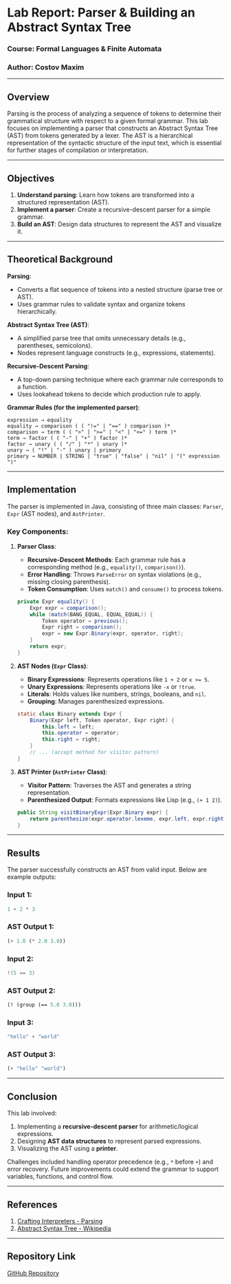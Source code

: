 # Lab Report: Parser & Building an Abstract Syntax Tree

### Course: Formal Languages & Finite Automata
### Author: Costov Maxim

---

## Overview
Parsing is the process of analyzing a sequence of tokens to determine their grammatical structure with respect to a given formal grammar. This lab focuses on implementing a parser that constructs an Abstract Syntax Tree (AST) from tokens generated by a lexer. The AST is a hierarchical representation of the syntactic structure of the input text, which is essential for further stages of compilation or interpretation.

---

## Objectives
1. **Understand parsing**: Learn how tokens are transformed into a structured representation (AST).
2. **Implement a parser**: Create a recursive-descent parser for a simple grammar.
3. **Build an AST**: Design data structures to represent the AST and visualize it.

---

## Theoretical Background
**Parsing**:
- Converts a flat sequence of tokens into a nested structure (parse tree or AST).
- Uses grammar rules to validate syntax and organize tokens hierarchically.

**Abstract Syntax Tree (AST)**:
- A simplified parse tree that omits unnecessary details (e.g., parentheses, semicolons).
- Nodes represent language constructs (e.g., expressions, statements).

**Recursive-Descent Parsing**:
- A top-down parsing technique where each grammar rule corresponds to a function.
- Uses lookahead tokens to decide which production rule to apply.

**Grammar Rules (for the implemented parser)**:
```
expression → equality  
equality → comparison ( ( "!=" | "==" ) comparison )*  
comparison → term ( ( ">" | ">=" | "<" | "<=" ) term )*  
term → factor ( ( "-" | "+" ) factor )*  
factor → unary ( ( "/" | "*" ) unary )*  
unary → ( "!" | "-" ) unary | primary  
primary → NUMBER | STRING | "true" | "false" | "nil" | "(" expression ")"
```

---

## Implementation
The parser is implemented in Java, consisting of three main classes: `Parser`, `Expr` (AST nodes), and `AstPrinter`.

### Key Components:
1. **Parser Class**:
    - **Recursive-Descent Methods**: Each grammar rule has a corresponding method (e.g., `equality()`, `comparison()`).
    - **Error Handling**: Throws `ParseError` on syntax violations (e.g., missing closing parenthesis).
    - **Token Consumption**: Uses `match()` and `consume()` to process tokens.

   ```java
   private Expr equality() {
       Expr expr = comparison();
       while (match(BANG_EQUAL, EQUAL_EQUAL)) {
           Token operator = previous();
           Expr right = comparison();
           expr = new Expr.Binary(expr, operator, right);
       }
       return expr;
   }
   ```

2. **AST Nodes (`Expr` Class)**:
    - **Binary Expressions**: Represents operations like `1 + 2` or `x >= 5`.
    - **Unary Expressions**: Represents operations like `-x` or `!true`.
    - **Literals**: Holds values like numbers, strings, booleans, and `nil`.
    - **Grouping**: Manages parenthesized expressions.

   ```java
   static class Binary extends Expr {
       Binary(Expr left, Token operator, Expr right) {
           this.left = left;
           this.operator = operator;
           this.right = right;
       }
       // ... (accept method for visitor pattern)
   }
   ```

3. **AST Printer (`AstPrinter` Class)**:
    - **Visitor Pattern**: Traverses the AST and generates a string representation.
    - **Parenthesized Output**: Formats expressions like Lisp (e.g., `(+ 1 2)`).

   ```java
   public String visitBinaryExpr(Expr.Binary expr) {
       return parenthesize(expr.operator.lexeme, expr.left, expr.right);
   }
   ```

---

## Results
The parser successfully constructs an AST from valid input. Below are example outputs:

### Input 1:
```java
1 + 2 * 3
```  
### AST Output 1:
```lisp
(+ 1.0 (* 2.0 3.0))
```  

### Input 2:
```java
!(5 == 3)
```  
### AST Output 2:
```lisp
(! (group (== 5.0 3.0)))
```  

### Input 3:
```java
"hello" + "world"
```  
### AST Output 3:
```lisp
(+ "hello" "world")
```  

---

## Conclusion
This lab involved:
1. Implementing a **recursive-descent parser** for arithmetic/logical expressions.
2. Designing **AST data structures** to represent parsed expressions.
3. Visualizing the AST using a **printer**.

Challenges included handling operator precedence (e.g., `*` before `+`) and error recovery. Future improvements could extend the grammar to support variables, functions, and control flow.

---

## References
1. [Crafting Interpreters - Parsing](https://craftinginterpreters.com/parsing-expressions.html)
2. [Abstract Syntax Tree - Wikipedia](https://en.wikipedia.org/wiki/Abstract_syntax_tree)

---

## Repository Link
[GitHub Repository](https://github.com/MaxKostov/dsl/tree/main/src/main/resources/report)
